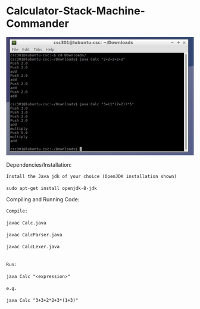 # Calculator-Stack-Machine-Commander

![](readmeImages/CalcExample.png)

Dependencies/Installation:

	Install the Java jdk of your choice (OpenJDK installation shown)

	sudo apt-get install openjdk-8-jdk
	
Compiling and Running Code:

	Compile:
	
	javac Calc.java
	
	javac CalcParser.java
	
	javac CalcLexer.java
	
	
	Run:
	
	java Calc "<expression>"
	
	e.g.
	
	java Calc "3+3+2*2+3*(1+3)"
	
